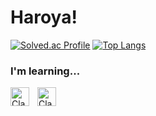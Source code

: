 # Haroya!

[![Solved.ac Profile](http://mazassumnida.wtf/api/v2/generate_badge?boj=haroya01)](https://solved.ac/haroya01/)
[![Top Langs](https://github-readme-stats.vercel.app/api/top-langs/?username=haroya01&layout=donut)](https://github.com/haroya01)

### I'm learning...
<img align="left" alt="Clang" width="30px" style="padding-right:10px;" src="https://cdn.jsdelivr.net/gh/devicons/devicon/icons/c/c-original.svg" />
<img align="left" alt="Clang" width="30px" style="padding-right:10px;" src="https://cdn.jsdelivr.net/gh/devicons/devicon/icons/python/python-original.svg" />
